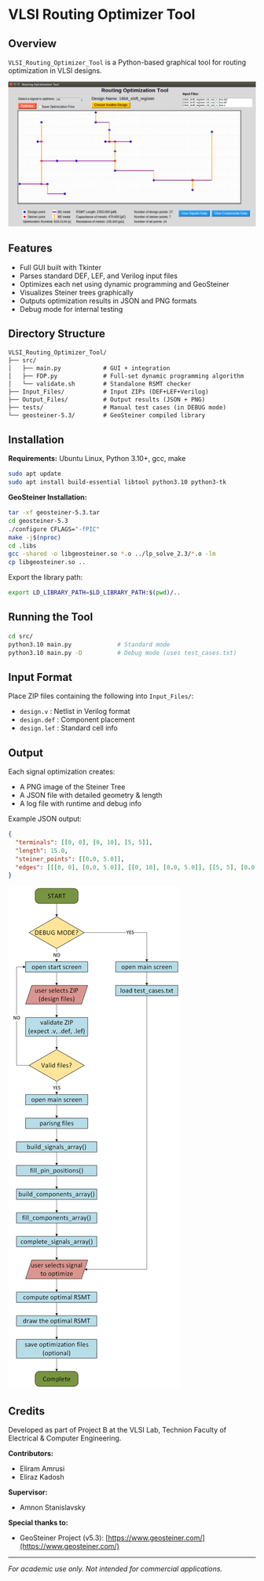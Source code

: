 # VLSI Routing Optimizer Tool


## Overview

`VLSI_Routing_Optimizer_Tool` is a Python-based graphical tool for routing optimization in VLSI designs.

![GUI](images/GUI.png)

## Features

- Full GUI built with Tkinter
- Parses standard DEF, LEF, and Verilog input files
- Optimizes each net using dynamic programming and GeoSteiner
- Visualizes Steiner trees graphically
- Outputs optimization results in JSON and PNG formats
- Debug mode for internal testing

## Directory Structure

```
VLSI_Routing_Optimizer_Tool/
├── src/
│   ├── main.py            # GUI + integration
│   ├── FDP.py             # Full-set dynamic programming algorithm
│   └── validate.sh        # Standalone RSMT checker
├── Input_Files/           # Input ZIPs (DEF+LEF+Verilog)
├── Output_Files/          # Output results (JSON + PNG)
├── tests/                 # Manual test cases (in DEBUG mode)
└── geosteiner-5.3/        # GeoSteiner compiled library
```

## Installation

**Requirements:** Ubuntu Linux, Python 3.10+, gcc, make

```bash
sudo apt update
sudo apt install build-essential libtool python3.10 python3-tk
```

**GeoSteiner Installation:**

```bash
tar -xf geosteiner-5.3.tar
cd geosteiner-5.3
./configure CFLAGS="-fPIC"
make -j$(nproc)
cd .libs
gcc -shared -o libgeosteiner.so *.o ../lp_solve_2.3/*.o -lm
cp libgeosteiner.so ..
```

Export the library path:

```bash
export LD_LIBRARY_PATH=$LD_LIBRARY_PATH:$(pwd)/..
```

## Running the Tool

```bash
cd src/
python3.10 main.py             # Standard mode
python3.10 main.py -D          # Debug mode (uses test_cases.txt)
```

## Input Format

Place ZIP files containing the following into `Input_Files/`:

- `design.v`     : Netlist in Verilog format
- `design.def`   : Component placement
- `design.lef`   : Standard cell info

## Output

Each signal optimization creates:

- A PNG image of the Steiner Tree
- A JSON file with detailed geometry & length
- A log file with runtime and debug info

Example JSON output:

```json
{
  "terminals": [[0, 0], [0, 10], [5, 5]],
  "length": 15.0,
  "steiner_points": [[0.0, 5.0]],
  "edges": [[[0, 0], [0.0, 5.0]], [[0, 10], [0.0, 5.0]], [[5, 5], [0.0, 5.0]]]
}
```

![Program Flowchart](images/Program_Flowchart.png)

## Credits

Developed as part of Project B at the VLSI Lab, Technion Faculty of Electrical & Computer Engineering.

**Contributors:**

- Eliram Amrusi
- Eliraz Kadosh

**Supervisor:**

- Amnon Stanislavsky

**Special thanks to:**

- GeoSteiner Project (v5.3): [https://www.geosteiner.com/](https://www.geosteiner.com/)

---

*For academic use only. Not intended for commercial applications.*

